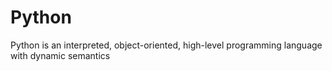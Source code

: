 # Python
Python is an interpreted, object-oriented, high-level programming language with dynamic semantics
